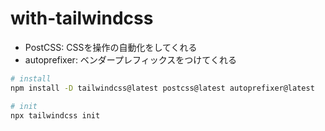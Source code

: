 with-tailwindcss
===

* PostCSS: CSSを操作の自動化をしてくれる
* autoprefixer: ベンダープレフィックスをつけてくれる


```bash
# install
npm install -D tailwindcss@latest postcss@latest autoprefixer@latest

# init
npx tailwindcss init
```
